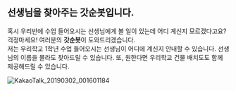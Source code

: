 ## 선생님을 찾아주는 갓순봇입니다.

혹시 우리반에 수업 들어오시는 선생님에게 볼 일이 있는데 어디 계신지 모르겠다고요?  
걱정마세요! 여러분의 **갓순봇**이 도와드리겠습니다.  
저는 우리학교 1학년 수업 들어오시는 선생님이 어디에 계신지 안내할 수 있습니다.
선생님의 이름을 몰라도 찾아드릴 수 있습니다.
또, 원한다면 우리학교 건물 배치도도 함께 제공해드릴 수 있습니다.

![KakaoTalk_20190302_001601184](https://user-images.githubusercontent.com/103111048/163158052-a4193f8e-cb33-427c-93d2-9872b8a8a790.gif)
